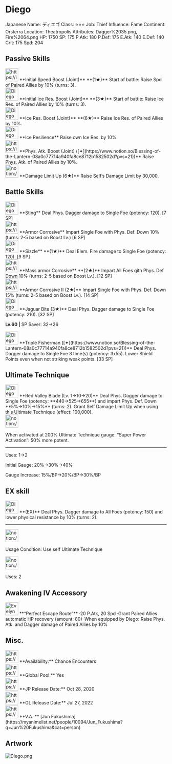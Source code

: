 # Diego

Japanese Name: ディエゴ
Class: ⭐️⭐️⭐️
Job: Thief
Influence: Fame
Continent: Orsterra
Location: Theatropolis
Attributes: Dagger%2035.png, Fire%2064.png
HP: 1750
SP: 175
P.Atk: 180
P.Def: 175
E.Atk: 140
E.Def: 140
Crit: 175
Spd: 204

## Passive Skills

<aside>
<img src="https://img.game8.jp/6930261/22597c59e9ca6f8d541a246cc5a849c5.png/show" alt="https://img.game8.jp/6930261/22597c59e9ca6f8d541a246cc5a849c5.png/show" width="40px" /> **Initial Speed Boost (Joint)** **(1★)**
Start of battle: Raise Spd of Paired Allies by 10% (turns: 3).

</aside>

<aside>
<img src="Diego%20a13e29e180e74d1bab0d7c7bc376478a/Ice_Resilience.png" alt="Diego%20a13e29e180e74d1bab0d7c7bc376478a/Ice_Resilience.png" width="40px" /> **Initial Ice Res. Boost (Joint)** **(3★)**
Start of battle: Raise Ice Res. of Paired Allies by 10% (turns: 3).

<aside>
<img src="Diego%20a13e29e180e74d1bab0d7c7bc376478a/Ice_Resilience.png" alt="Diego%20a13e29e180e74d1bab0d7c7bc376478a/Ice_Resilience.png" width="40px" /> **Ice Res. Boost (Joint)** **(6★)**
Raise Ice Res. of Paired Allies by 10%.

</aside>

</aside>

<aside>
<img src="Diego%20a13e29e180e74d1bab0d7c7bc376478a/Ice_Resilience%201.png" alt="Diego%20a13e29e180e74d1bab0d7c7bc376478a/Ice_Resilience%201.png" width="40px" /> **Ice Resilience**
Raise own Ice Res. by 10%.

</aside>

<aside>
<img src="https://img.game8.jp/6930264/24b55d7577091c0cb934eef83b75b2c5.png/show" alt="https://img.game8.jp/6930264/24b55d7577091c0cb934eef83b75b2c5.png/show" width="40px" /> **Phys. Atk. Boost (Joint) ([✦](https://www.notion.so/Blessing-of-the-Lantern-08a0c77714a940fa8ce8712b1582502d?pvs=21))**
Raise Phys. Atk. of Paired Allies by 10%.

</aside>

<aside>
<img src="notion://custom_emoji/2482af5e-3bb7-4af8-a110-df4150e44521/17debbc6-5396-80a6-933a-007af3a7f551" alt="notion://custom_emoji/2482af5e-3bb7-4af8-a110-df4150e44521/17debbc6-5396-80a6-933a-007af3a7f551" width="40px" /> **Damage Limit Up (6★)**
Raise Self’s Damage Limit by 30,000.

</aside>

## Battle Skills

<aside>
<img src="Diego%20a13e29e180e74d1bab0d7c7bc376478a/Dagger.png" alt="Diego%20a13e29e180e74d1bab0d7c7bc376478a/Dagger.png" width="40px" /> **Sting**
Deal Phys. Dagger damage to Single Foe (potency: 120). [7 SP]

</aside>

<aside>
<img src="https://img.game8.jp/6909196/ce50237128dbdac99dd75aad5895bba1.png/show" alt="https://img.game8.jp/6909196/ce50237128dbdac99dd75aad5895bba1.png/show" width="40px" /> **Armor Corrosive**
Impart Single Foe with Phys. Def. Down 10% (turns: 2-5 based on Boost Lv.) [6 SP]

</aside>

<aside>
<img src="Diego%20a13e29e180e74d1bab0d7c7bc376478a/Fire.png" alt="Diego%20a13e29e180e74d1bab0d7c7bc376478a/Fire.png" width="40px" /> **Sizzle** **(1★)**
Deal Elem. Fire damage to Single Foe (potency: 120). [9 SP]

</aside>

<aside>
<img src="https://img.game8.jp/6909196/ce50237128dbdac99dd75aad5895bba1.png/show" alt="https://img.game8.jp/6909196/ce50237128dbdac99dd75aad5895bba1.png/show" width="40px" /> **Mass armor Corrosive** **(2★)**
Impart All Foes qith Phys. Def Down 10% (turns: 2-5 based on Boost Lv.). [12 SP]

</aside>

<aside>
<img src="https://img.game8.jp/6909196/ce50237128dbdac99dd75aad5895bba1.png/show" alt="https://img.game8.jp/6909196/ce50237128dbdac99dd75aad5895bba1.png/show" width="40px" /> **Armor Corrosive II (2★)**
Impart Single Foe with Phys. Def. Down 15% (turns: 2-5 based on Boost Lv.). [14 SP]

</aside>

<aside>
<img src="Diego%20a13e29e180e74d1bab0d7c7bc376478a/Dagger%201.png" alt="Diego%20a13e29e180e74d1bab0d7c7bc376478a/Dagger%201.png" width="40px" /> **Jaguar Bite (3★)**
Deal Phys. Dagger damage to Single Foe (potency: 210). [32 SP]

**Lv.60 |** SP Saver: 32→26

</aside>

<aside>
<img src="Diego%20a13e29e180e74d1bab0d7c7bc376478a/Dagger.png" alt="Diego%20a13e29e180e74d1bab0d7c7bc376478a/Dagger.png" width="40px" /> **Triple Fisherman ([✦](https://www.notion.so/Blessing-of-the-Lantern-08a0c77714a940fa8ce8712b1582502d?pvs=21))**
Deal Phys. Dagger damage to Single Foe 3 time(s) (potency: 3x55). Lower Shield Points even when not striking weak points. [33 SP]

</aside>

## Ultimate Technique

<aside>
<img src="Diego%20a13e29e180e74d1bab0d7c7bc376478a/Dagger%202.png" alt="Diego%20a13e29e180e74d1bab0d7c7bc376478a/Dagger%202.png" width="40px" /> **Red Valley Blade (Lv. 1→10→20)**
Deal Phys. Dagger damage to Single Foe (potency: **440→525→655**) and impart Phys. Def. Down **5%→10%→15%** (turns: 2). Grant Self Damage Limit Up when using this Ultimate Technique (effect: 100,000).

<aside>
<img src="notion://custom_emoji/2482af5e-3bb7-4af8-a110-df4150e44521/137ebbc6-5396-80a2-a199-007a067e9993" alt="notion://custom_emoji/2482af5e-3bb7-4af8-a110-df4150e44521/137ebbc6-5396-80a2-a199-007a067e9993" width="40px" />

When activated at 200% Ultimate Technique gauge:
“Super Power Activation”: 50% more potent.

</aside>

---

Uses:
1→2

Initial Gauge:
20%→30%→40%

Gauge Increase:
15%/BP→20%/BP→30%/BP

</aside>

## EX skill

<aside>
<img src="Diego%20a13e29e180e74d1bab0d7c7bc376478a/Dagger%202.png" alt="Diego%20a13e29e180e74d1bab0d7c7bc376478a/Dagger%202.png" width="40px" /> **(EX)**
Deal Phys. Dagger damage to All Foes (potency: 150) and lower physical resistance by 10% (turns: 2).

---

<aside>
<img src="notion://custom_emoji/2482af5e-3bb7-4af8-a110-df4150e44521/137ebbc6-5396-802c-b9bc-007a54884b6f" alt="notion://custom_emoji/2482af5e-3bb7-4af8-a110-df4150e44521/137ebbc6-5396-802c-b9bc-007a54884b6f" width="40px" />

Usage Condition: Use self Ultimate Technique

</aside>

<aside>
<img src="notion://custom_emoji/2482af5e-3bb7-4af8-a110-df4150e44521/137ebbc6-5396-80ba-9f36-007a936447ac" alt="notion://custom_emoji/2482af5e-3bb7-4af8-a110-df4150e44521/137ebbc6-5396-80ba-9f36-007a936447ac" width="40px" />

Uses: 2

</aside>

</aside>

## Awakening IV Accessory

<aside>
<img src="Evelyn%203f6803c735294d4885f648b8d3b17a4e/Awakening_IV.png" alt="Evelyn%203f6803c735294d4885f648b8d3b17a4e/Awakening_IV.png" width="40px" /> **“Perfect Escape Route”**
·20 P.Atk, 20 Spd
·Grant Paired Allies automatic HP recovery (amount: 80)
·When equipped by Diego: Raise Phys. Atk. and Dagger damage of Paired Allies by 10%

</aside>

## Misc.

<aside>
<img src="https://www.notion.so/icons/gift_gray.svg" alt="https://www.notion.so/icons/gift_gray.svg" width="40px" /> **Availability:** Chance Encounters

</aside>

<aside>
<img src="https://www.notion.so/icons/globe_gray.svg" alt="https://www.notion.so/icons/globe_gray.svg" width="40px" /> **Global Pool:** Yes

</aside>

<aside>
<img src="https://www.notion.so/icons/calendar_red.svg" alt="https://www.notion.so/icons/calendar_red.svg" width="40px" /> **JP Release Date:**
Oct 28, 2020

</aside>

<aside>
<img src="https://www.notion.so/icons/calendar_blue.svg" alt="https://www.notion.so/icons/calendar_blue.svg" width="40px" /> **GL Release Date:**
Jul 27, 2022

</aside>

<aside>
<img src="https://www.notion.so/icons/microphone_gray.svg" alt="https://www.notion.so/icons/microphone_gray.svg" width="40px" /> **V.A.:** [Jun Fukushima](https://myanimelist.net/people/10094/Jun_Fukushima?q=Jun%20Fukushima&cat=person)

</aside>

## Artwork

![Diego.png](Diego%20a13e29e180e74d1bab0d7c7bc376478a/Diego.png)